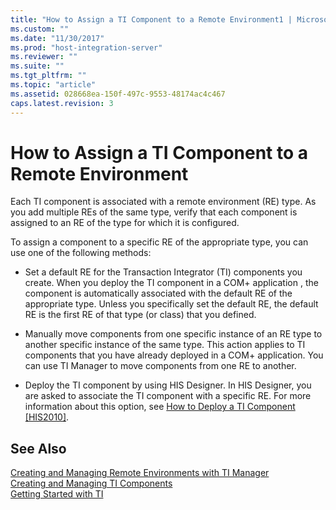 ```yaml
---
title: "How to Assign a TI Component to a Remote Environment1 | Microsoft Docs"
ms.custom: ""
ms.date: "11/30/2017"
ms.prod: "host-integration-server"
ms.reviewer: ""
ms.suite: ""
ms.tgt_pltfrm: ""
ms.topic: "article"
ms.assetid: 028668ea-150f-497c-9553-48174ac4c467
caps.latest.revision: 3
---
```

# How to Assign a TI Component to a Remote Environment
Each TI component is associated with a remote environment (RE) type. As you add multiple REs of the same type, verify that each component is assigned to an RE of the type for which it is configured.  
  
 To assign a component to a specific RE of the appropriate type, you can use one of the following methods:  
  
-   Set a default RE for the Transaction Integrator (TI) components you create. When you deploy the TI component in a COM+ application , the component is automatically associated with the default RE of the appropriate type. Unless you specifically set the default RE, the default RE is the first RE of that type (or class) that you defined.  
  
-   Manually move components from one specific instance of an RE type to another specific instance of the same type. This action applies to TI components that you have already deployed in a COM+ application. You can use TI Manager to move components from one RE to another.  
  
-   Deploy the TI component by using HIS Designer. In HIS Designer, you are asked to associate the TI component with a specific RE. For more information about this option, see [How to Deploy a TI Component &#91;HIS2010&#93;](http://msdn.microsoft.com/en-us/76d17904-c65d-4427-94ad-7f57e9268cd6).  
  
## See Also  
 [Creating and Managing Remote Environments with TI Manager](../core/creating-and-managing-remote-environments-with-ti-manager2.md)   
 [Creating and Managing TI Components](../core/creating-and-managing-ti-components1.md)   
 [Getting Started with TI](../core/getting-started-with-ti2.md)